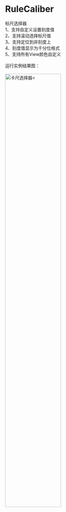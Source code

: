 # RuleCaliber
标尺选择器<br/>
1、支持自定义设置刻度值<br/>
2、支持滚动选择标尺值<br/>
3、支持定位到非刻度上<br/>
4、刻度值显示为千分位格式<br/>
5、支持所有View颜色自定义<br/><br/>
运行实例结果图：<br/><br/>
<img src="https://github.com/iyaka/RuleCaliber/blob/master/rule_caliber.png" width="60%" alt="卡尺选择器<">
